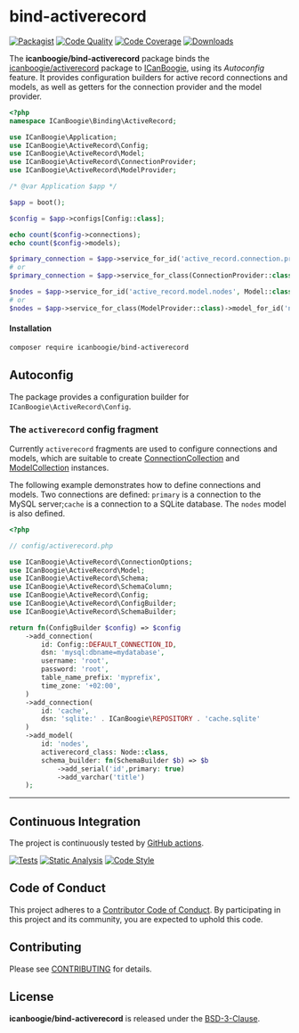 # bind-activerecord

[![Packagist](https://img.shields.io/packagist/v/icanboogie/bind-activerecord.svg)](https://packagist.org/packages/icanboogie/bind-activerecord)
[![Code Quality](https://img.shields.io/scrutinizer/g/ICanBoogie/bind-activerecord.svg)](https://scrutinizer-ci.com/g/ICanBoogie/bind-activerecord)
[![Code Coverage](https://img.shields.io/coveralls/ICanBoogie/bind-activerecord.svg)](https://coveralls.io/r/ICanBoogie/bind-activerecord)
[![Downloads](https://img.shields.io/packagist/dt/icanboogie/bind-activerecord.svg)](https://packagist.org/packages/icanboogie/bind-activerecord)

The **icanboogie/bind-activerecord** package binds the [icanboogie/activerecord][] package to
[ICanBoogie][], using its _Autoconfig_ feature. It provides configuration builders for active record
connections and models, as well as getters for the connection provider and the model provider.

```php
<?php
namespace ICanBoogie\Binding\ActiveRecord;

use ICanBoogie\Application;
use ICanBoogie\ActiveRecord\Config;
use ICanBoogie\ActiveRecord\Model;
use ICanBoogie\ActiveRecord\ConnectionProvider;
use ICanBoogie\ActiveRecord\ModelProvider;

/* @var Application $app */

$app = boot();

$config = $app->configs[Config::class];

echo count($config->connections);
echo count($config->models);

$primary_connection = $app->service_for_id('active_record.connection.primary', Connection::class);
# or
$primary_connection = $app->service_for_class(ConnectionProvider::class)->connection_for_id('primary');

$nodes = $app->service_for_id('active_record.model.nodes', Model::class);
# or
$nodes = $app->service_for_class(ModelProvider::class)->model_for_id('nodes');
```



#### Installation

```bash
composer require icanboogie/bind-activerecord
```



## Autoconfig

The package provides a configuration builder for `ICanBoogie\ActiveRecord\Config`.



### The `activerecord` config fragment

Currently `activerecord` fragments are used to configure connections and models, which are suitable
to create [ConnectionCollection][] and [ModelCollection][] instances.

The following example demonstrates how to define connections and models. Two connections are
defined: `primary` is a connection to the MySQL server;`cache` is a connection to a SQLite database.
The `nodes` model is also defined.

```php
<?php

// config/activerecord.php

use ICanBoogie\ActiveRecord\ConnectionOptions;
use ICanBoogie\ActiveRecord\Model;
use ICanBoogie\ActiveRecord\Schema;
use ICanBoogie\ActiveRecord\SchemaColumn;
use ICanBoogie\ActiveRecord\Config;
use ICanBoogie\ActiveRecord\ConfigBuilder;
use ICanBoogie\ActiveRecord\SchemaBuilder;

return fn(ConfigBuilder $config) => $config
    ->add_connection(
        id: Config::DEFAULT_CONNECTION_ID,
        dsn: 'mysql:dbname=mydatabase',
        username: 'root',
        password: 'root',
        table_name_prefix: 'myprefix',
        time_zone: '+02:00',
    )
    ->add_connection(
        id: 'cache',
        dsn: 'sqlite:' . ICanBoogie\REPOSITORY . 'cache.sqlite'
    )
    ->add_model(
        id: 'nodes',
        activerecord_class: Node::class,
        schema_builder: fn(SchemaBuilder $b) => $b
            ->add_serial('id',primary: true)
            ->add_varchar('title')
    );
```



----------



## Continuous Integration

The project is continuously tested by [GitHub actions](https://github.com/ICanBoogie/bind-activerecord/actions).

[![Tests](https://github.com/ICanBoogie/activerecord/workflows/test/badge.svg?branch=master)](https://github.com/ICanBoogie/activerecord/actions?query=workflow%3Atest)
[![Static Analysis](https://github.com/ICanBoogie/activerecord/workflows/static-analysis/badge.svg?branch=master)](https://github.com/ICanBoogie/ActiveRecord/actions?query=workflow%3Astatic-analysis)
[![Code Style](https://github.com/ICanBoogie/activerecord/workflows/code-style/badge.svg?branch=master)](https://github.com/ICanBoogie/activerecord/actions?query=workflow%3Acode-style)



## Code of Conduct

This project adheres to a [Contributor Code of Conduct](CODE_OF_CONDUCT.md). By participating in
this project and its community, you are expected to uphold this code.



## Contributing

Please see [CONTRIBUTING](CONTRIBUTING.md) for details.



## License

**icanboogie/bind-activerecord** is released under the [BSD-3-Clause](LICENSE).






[ICanBoogie]: https://icanboogie.org/
[documentation]:           https://icanboogie.org/api/bind-activerecord/master/
[ConnectionCollection]:    https://icanboogie.org/api/activerecord/master/class-ICanBoogie.ActiveRecord.ConnectionCollection.html
[ModelCollection]:         https://icanboogie.org/api/activerecord/master/class-ICanBoogie.ActiveRecord.ModelCollection.html
[icanboogie/activerecord]: https://github.com/ICanBoogie/ActiveRecord
